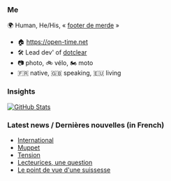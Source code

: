 ### Me

🌍 Human, He/His, « [footer de merde](https://open-time.net/post/2013/07/17/La-veritable-histoire-du-Footer-de-merde-) » 
* 🏠 https://open-time.net 
* 🛠️ Lead dev' of [dotclear](https://git.dotclear.org/dev/dotclear)
* 📷 photo, 🚲 vélo, 🏍️ moto 
* 🇫🇷 native, 🇬🇧 speaking, 🇪🇺 living

### Insights

[![GitHub Stats](https://github-readme-stats-sigma-five.vercel.app/api?username=franck-paul)](https://github.com/franck-paul)

### Latest news / Dernières nouvelles (in French)

<!-- BLOG-POST-LIST:START -->
- [International](https://open-time.net/post/2024/07/07/International)
- [Muppet](https://open-time.net/post/2024/07/06/Muppet)
- [Tension](https://open-time.net/post/2024/07/05/Tension)
- [Lecteurices, une question](https://open-time.net/post/2024/07/04/Lecteurices-une-question)
- [Le point de vue d&#39;une suissesse](https://open-time.net/post/2024/07/03/Le-point-de-vue-d-une-suissesse)
<!-- BLOG-POST-LIST:END -->
